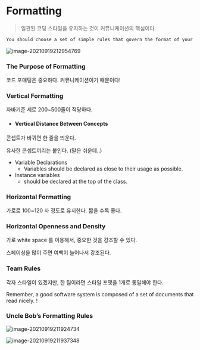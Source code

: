 # Formatting

> 일관된 코딩 스타일을 유지하는 것이 커뮤니케이션의 핵심이다.



```bash
You should choose a set of simple rules that govern the format of your code, and then you should consistently apply those rules.
```

![image-20210919212954769](/Users/euijinpang/Book_Review/CleanCode/ch5_Formatting_0919.assets/image-20210919212954769.png)



### The Purpose of Formatting

코드 포매팅은 중요하다. 커뮤니케이션이기 때문이다!



### Vertical Formatting

자바기준 세로 200~500줄이 적당하다.

- #### Vertical Distance Between Concepts 

콘셉트가 바뀌면 한 줄을 띄운다.

유사한 콘셉트끼리는 붙인다. (말은 쉬운데..)

- Variable Declarations
  - Variables should be declared as close to their usage as possible.
- Instance variables
  - should be declared at the top of the class.



### Horizontal Formatting

가로로 100~120 자 정도로 유지한다. 짧을 수록 좋다.



### Horizontal Openness and Density

가로 white space 를 이용해서, 중요한 것을 강조할 수 있다.

스페이싱을 많이 주면 여백이 늘어나서 강조된다.



### Team Rules

각자 스타일이 있겠지만, 한 팀이라면 스타일 포맷을 1개로 통일해야 한다.

Remember, a good software system is composed of a set of documents that read nicely. !



### Uncle Bob’s Formatting Rules

![image-20210919211924734](/Users/euijinpang/Book_Review/CleanCode/ch5_Formatting_0919.assets/image-20210919211924734.png)

![image-20210919211937348](/Users/euijinpang/Book_Review/CleanCode/ch5_Formatting_0919.assets/image-20210919211937348.png)

